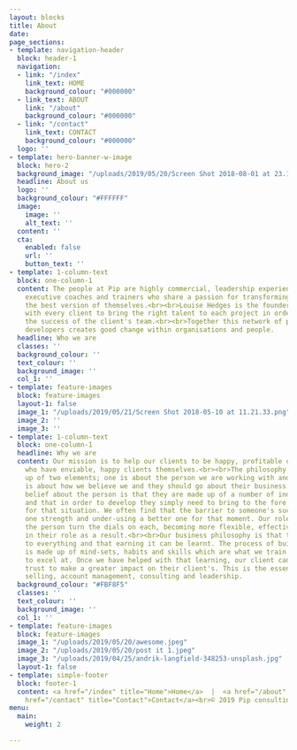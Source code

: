 ```yaml
---
layout: blocks
title: About
date: 
page_sections:
- template: navigation-header
  block: header-1
  navigation:
  - link: "/index"
    link_text: HOME
    background_colour: "#000000"
  - link_text: ABOUT
    link: "/about"
    background_colour: "#000000"
  - link: "/contact"
    link_text: CONTACT
    background_colour: "#000000"
  logo: ''
- template: hero-banner-w-image
  block: hero-2
  background_image: "/uploads/2019/05/20/Screen Shot 2018-08-01 at 23.13.55.png"
  headline: About us
  logo: ''
  background_colour: "#FFFFFF"
  image:
    image: ''
    alt_text: ''
  content: ''
  cta:
    enabled: false
    url: ''
    button_text: ''
- template: 1-column-text
  block: one-column-1
  content: The people at Pip are highly commercial, leadership experienced, senior
    executive coaches and trainers who share a passion for transforming people into
    the best version of themselves.<br><br>Louise Hedges is the founder and works
    with every client to bring the right talent to each project in order to maximise
    the success of the client's team.<br><br>Together this network of performance
    developers creates good change within organisations and people.
  headline: Who we are
  classes: ''
  background_colour: ''
  text_colour: ''
  background_image: ''
  col_1: ''
- template: feature-images
  block: feature-images
  layout-1: false
  image_1: "/uploads/2019/05/21/Screen Shot 2018-05-10 at 11.21.33.png"
  image_2: ''
  image_3: ''
- template: 1-column-text
  block: one-column-1
  headline: Why we are
  content: Our mission is to help our clients to be happy, profitable organisations
    who have enviable, happy clients themselves.<br><br>The philosophy at Pip is made
    up of two elements; one is about the person we are working with and the other
    is about how we believe we and they should go about their business.<br><br>Our
    belief about the person is that they are made up of a number of individual strengths
    and that in order to develop they simply need to bring to the fore the right strength
    for that situation. We often find that the barrier to someone's success is over-using
    one strength and under-using a better one for that moment. Our role is to help
    the person turn the dials on each, becoming more flexible, effective and happy
    in their role as a result.<br><br>Our business philosophy is that trust is central
    to everything and that earning it can be learnt. The process of building trust
    is made up of mind-sets, habits and skills which are what we train and coach people
    to excel at. Once we have helped with that learning, our client can then use that
    trust to make a greater impact on their client's. This is the essence of good
    selling, account management, consulting and leadership.
  background_colour: "#FBF8F5"
  classes: ''
  text_colour: ''
  background_image: ''
  col_1: ''
- template: feature-images
  block: feature-images
  image_1: "/uploads/2019/05/20/awesome.jpeg"
  image_2: "/uploads/2019/05/20/post it 1.jpeg"
  image_3: "/uploads/2019/04/25/andrik-langfield-348253-unsplash.jpg"
  layout-1: false
- template: simple-footer
  block: footer-1
  content: <a href="/index" title="Home">Home</a>  |  <a href="/about" title="About">About</a>  |  <a
    href="/contact" title="Contact">Contact</a><br>© 2019 Pip consulting
menu:
  main:
    weight: 2

---
```

